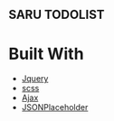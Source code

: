 ## SARU TODOLIST

# Built With

- [Jquery](https://api.jquery.com/)
- [scss](https://sass-lang.com/documentation/)
- [Ajax](https://api.jquery.com/jquery.ajax/)
- [JSONPlaceholder](https://jsonplaceholder.typicode.com/)
